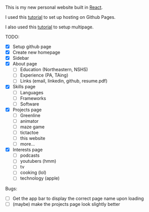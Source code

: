 This is my new personal website built in [React](https://reactjs.org).

I used this [tutorial](https://github.com/gitname/react-gh-pages) to set up hosting on Github Pages.

I also used this [tutorial](https://blog.pshrmn.com/simple-react-router-v4-tutorial/) to setup multipage.

TODO:

- [X] Setup github page
- [X] Create new homepage
- [X] Sidebar
- [X] About page
  - [ ] Education (Northeastern, NSHS)
  - [ ] Experience (PA, TAing)
  - [ ] Links (email, linkedin, github, resume.pdf)
- [X] Skills page
  - [ ] Languages
  - [ ] Frameworks
  - [ ] Software
- [X] Projects page
  - [ ] Greenline
  - [ ] animator
  - [ ] maze game
  - [ ] tictactoe
  - [ ] this website
  - [ ] more...
- [X] Interests page
  - [ ] podcasts
  - [ ] youtubers (hmm)
  - [ ] tv
  - [ ] cooking (lol)
  - [ ] technology (apple)
  
Bugs:
- [ ] Get the app bar to display the correct page name upon loading
- [ ] (maybe) make the projects page look slightly better
